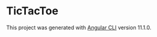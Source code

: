 # TicTacToe

This project was generated with [Angular CLI](https://github.com/angular/angular-cli) version 11.1.0.
